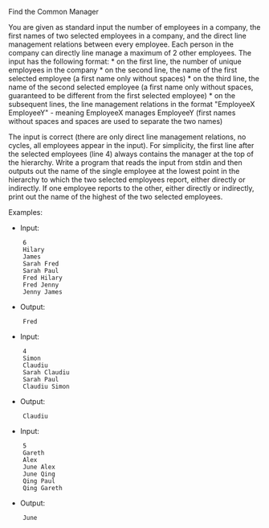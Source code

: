 Find the Common Manager

You are given as standard input the number of employees in a company, the first names of two selected employees in a company, and the direct line management relations between every employee. Each person in the company can directly line manage a maximum of 2 other employees. The input has the following format:
    * on the first line, the number of unique employees in the company
    * on the second line, the name of the first selected employee (a first name only without spaces)
    * on the third line, the name of the second selected employee (a first name only without spaces, guaranteed to be different from the first selected employee)
    * on the subsequent lines, the line management relations in the format "EmployeeX EmployeeY" - meaning EmployeeX manages EmployeeY (first names without spaces and spaces are used to separate the two names)

The input is correct (there are only direct line management relations, no cycles, all employees appear in the input).  For simplicity, the first line after the selected employees (line 4) always contains the manager at the top of the hierarchy.
Write a program that reads the input from stdin and then outputs out the name of the single employee at the lowest point in the hierarchy to which the two selected employees report, either directly or indirectly. If one employee reports to the other, either directly or indirectly, print out the name of the highest of the two selected employees.

Examples:
* Input: 
```
    6
    Hilary
    James
    Sarah Fred
    Sarah Paul
    Fred Hilary
    Fred Jenny
    Jenny James
```
* Output: 
```
    Fred
```
* Input:
```
    4
    Simon
    Claudiu
    Sarah Claudiu
    Sarah Paul
    Claudiu Simon
```
* Output:
```
    Claudiu 
```
* Input:
```
    5
    Gareth
    Alex
    June Alex
    June Qing
    Qing Paul
    Qing Gareth
```
* Output:
```
    June
```
